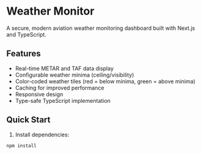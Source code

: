 # Weather Monitor

A secure, modern aviation weather monitoring dashboard built with Next.js and TypeScript.

## Features

- Real-time METAR and TAF data display
- Configurable weather minima (ceiling/visibility)
- Color-coded weather tiles (red = below minima, green = above minima)
- Caching for improved performance
- Responsive design
- Type-safe TypeScript implementation

## Quick Start

1. Install dependencies:
```bash
npm install
